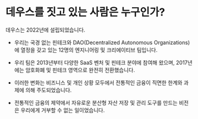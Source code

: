 # 데우스를 짓고 있는 사람은 누구인가?

데우스는 2022년에 설립되었습니다.

- 우리는 국경 없는 핀테크와 DAO(Decentralized Autonomous Organizations)에 열정을 갖고 있는 12명의 엔지니어링 및 크리에이티브 팀입니다.

- 우리 팀은 2013년부터 다양한 SaaS 벤처 및 핀테크 분야에 참여해 왔으며, 2017년에는 암호화폐 및 핀테크 영역으로 완전히 전환했습니다.

- 이러한 변화는 비즈니스 및 개인 상황 모두에서 전통적인 금융이 직면한 한계와 과제에 의해 주도되었습니다.

- 전통적인 금융의 제약에서 자유로운 분산형 자산 저장 및 관리 도구를 만드는 비전은 우리에게 거부할 수 없는 일이었습니다.